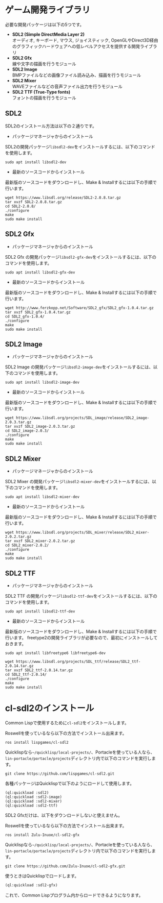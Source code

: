 # ゲーム開発ライブラリ

必要な開発パッケージは以下の5つです。

* **SDL2 (Simple DirectMedia Layer 2)**  
オーディオ, キーボード, マウス, ジョイスティック, OpenGLやDirect3D経由のグラフィックハードウェアへの低レベルアクセスを提供する開発ライブラリ
* **SDL2 Gfx**  
線や文字の描画を行うモジュール
* **SDL2 Image**  
BMPファイルなどの画像ファイル読み込み、描画を行うモジュール
* **SDL2 Mixer**  
WAVEファイルなどの音声ファイル出力を行うモジュール
* **SDL2 TTF (True-Type fonts)**  
フォントの描画を行うモジュール

## SDL2

SDL2のインストール方法は以下の２通りです。

* パッケージマネージャからのインストール

SDL2の開発パッケージ`libsdl2-dev`をインストールするには、以下のコマンドを使用します。

```shell
sudo apt install libsdl2-dev
```

* 最新のソースコードからインストール

最新版のソースコードをダウンロードし、Make & Installするには以下の手順で行います。

```shell
wget https://www.libsdl.org/release/SDL2-2.0.8.tar.gz
tar xvzf SDL2-2.0.8.tar.gz
cd SDL2-2.0.8/
./configure
make
sudo make install
```

## SDL2 Gfx

* パッケージマネージャからのインストール

SDL2 Gfx の開発パッケージ`libsdl2-gfx-dev`をインストールするには、以下のコマンドを使用します。

```shell
sudo apt install libsdl2-gfx-dev
```

* 最新のソースコードからインストール

最新版のソースコードをダウンロードし、Make & Installするには以下の手順で行います。

```shell
wget http://www.ferzkopp.net/Software/SDL2_gfx/SDL2_gfx-1.0.4.tar.gz
tar xvzf SDL2_gfx-1.0.4.tar.gz
cd SDL2_gfx-1.0.4/
./configure
make
sudo make install
```

## SDL2 Image

* パッケージマネージャからのインストール

SDL2 Image の開発パッケージ`libsdl2-image-dev`をインストールするには、以下のコマンドを使用します。

```shell
sudo apt install libsdl2-image-dev
```

* 最新のソースコードからインストール

最新版のソースコードをダウンロードし、Make & Installするには以下の手順で行います。

```shell
wget https://www.libsdl.org/projects/SDL_image/release/SDL2_image-2.0.3.tar.gz
tar xvzf SDL2_image-2.0.3.tar.gz
cd SDL2_image-2.0.3/
./configure
make
sudo make install
```

## SDL2 Mixer

* パッケージマネージャからのインストール

SDL2 Mixer の開発パッケージ`libsdl2-mixer-dev`をインストールするには、以下のコマンドを使用します。

```shell
sudo apt install libsdl2-mixer-dev
```

* 最新のソースコードからインストール

最新版のソースコードをダウンロードし、Make & Installするには以下の手順で行います。

```shell
wget https://www.libsdl.org/projects/SDL_mixer/release/SDL2_mixer-2.0.2.tar.gz
tar xvzf SDL2_mixer-2.0.2.tar.gz
cd SDL2_mixer-2.0.2/
./configure
make
sudo make install
```

## SDL2 TTF

* パッケージマネージャからのインストール

SDL2 TTF の開発パッケージ`libsdl2-ttf-dev`をインストールするには、以下のコマンドを使用します。

```shell
sudo apt install libsdl2-ttf-dev
```

* 最新のソースコードからインストール

最新版のソースコードをダウンロードし、Make & Installするには以下の手順で行います。
freetype2の開発ライブラリが必要なので、最初にインストールしておきます。

```shell
sudo apt install libfreetype6 libfreetype6-dev
```

```shell
wget https://www.libsdl.org/projects/SDL_ttf/release/SDL2_ttf-2.0.14.tar.gz
tar xvzf SDL2_ttf-2.0.14.tar.gz
cd SDL2_ttf-2.0.14/
./configure
make
sudo make install
```

# cl-sdl2のインストール

Common Lispで使用するために`cl-sdl2`をインストールします。

Roswellを使っているなら以下の方法でインストール出来ます。

```shell
ros install lispgames/cl-sdl2
```

Quicklispなら`~/quicklisp/local-projects/`、Portacleを使っている人なら、`lin-portacle/portacle/projects`ディレクトリ内で以下のコマンドを実行します。

```shell
git clone https://github.com/lispgames/cl-sdl2.git
```

各種パッケージはQuicklispで以下のようにロードして使用します。

```
(ql:quickload :sdl2)
(ql:quickload :sdl2-image)
(ql:quickload :sdl2-mixer)
(ql:quickload :sdl2-ttf)
```

SDL2 Gfxだけは、以下をダウンロードしないと使えません。

Roswellを使っているなら以下の方法でインストール出来ます。

```shell
ros install Zulu-Inuoe/cl-sdl2-gfx
```

Quicklispなら`~/quicklisp/local-projects/`、Portacleを使っている人なら、`lin-portacle/portacle/projects`ディレクトリ内で以下のコマンドを実行します。

````shell
git clone https://github.com/Zulu-Inuoe/cl-sdl2-gfx.git
````

使うときはQuicklispでロードします。

```lisp
(ql:quickload :sdl2-gfx)
```

これで、Common Lispプログラム内からロードできるようになります。
